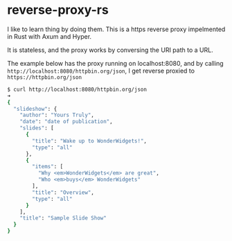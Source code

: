 # reverse-proxy-rs

I like to learn thing by doing them.
This is a https reverse proxy impelmented in Rust with Axum and Hyper.

It is stateless, and the proxy works by conversing the URI path to a URL.

The example below has the proxy running on localhost:8080, and by calling `http://localhost:8080/httpbin.org/json`, I get reverse proxied to `https://httpbin.org/json`

```bash
$ curl http://localhost:8080/httpbin.org/json
➜
{
  "slideshow": {
    "author": "Yours Truly",
    "date": "date of publication",
    "slides": [
      {
        "title": "Wake up to WonderWidgets!",
        "type": "all"
      },
      {
        "items": [
          "Why <em>WonderWidgets</em> are great",
          "Who <em>buys</em> WonderWidgets"
        ],
        "title": "Overview",
        "type": "all"
      }
    ],
    "title": "Sample Slide Show"
  }
}
```

